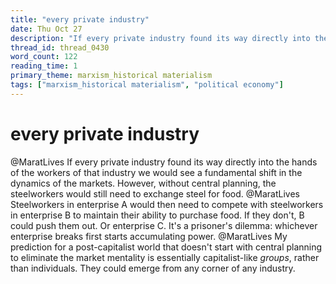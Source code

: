 ```yaml
---
title: "every private industry"
date: Thu Oct 27
description: "If every private industry found its way directly into the hands of the workers of that industry we would see a fundamental shift in the dynamics of the markets."
thread_id: thread_0430
word_count: 122
reading_time: 1
primary_theme: marxism_historical materialism
tags: ["marxism_historical materialism", "political economy"]
---
```


# every private industry

@MaratLives If every private industry found its way directly into the hands of the workers of that industry we would see a fundamental shift in the dynamics of the markets. However, without central planning, the steelworkers would still need to exchange steel for food. @MaratLives Steelworkers in enterprise A would then need to compete with steelworkers in enterprise B to maintain their ability to purchase food. If they don't, B could push them out. Or enterprise C. It's a prisoner's dilemma: whichever enterprise breaks first starts accumulating power. @MaratLives My prediction for a post-capitalist world that doesn't start with central planning to eliminate the market mentality is essentially capitalist-like *groups*, rather than individuals. They could emerge from any corner of any industry.